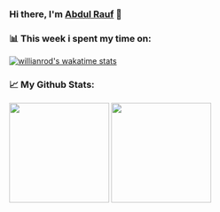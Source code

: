 ### Hi there, I'm [Abdul Rauf](https://github.com/rauf-21) 👋

### 📊 This week i spent my time on:

[![willianrod's wakatime stats](https://github-readme-stats.vercel.app/api/wakatime?username=rauf21&theme=dark&hide_border=true)](https://github.com/anuraghazra/github-readme-stats)

### 📈 My Github Stats: 
<p>
  <img height="180em" src="https://github-readme-stats.vercel.app/api?username=rauf-21&show_icons=true&theme=dark&hide_border=true&count_private=true" />
  <img height="180em" src="https://github-readme-stats.vercel.app/api/top-langs/?username=rauf-21&layout=compact&theme=dark&hide_border=true&count_private=true" />
</p>
